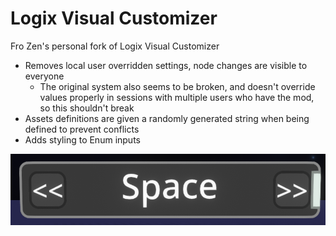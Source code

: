 Logix Visual Customizer
=======================

Fro Zen's personal fork of Logix Visual Customizer

- Removes local user overridden settings, node changes are visible to everyone
    - The original system also seems to be broken, and doesn't override values properly in sessions with multiple users who have the mod, so this shouldn't break 
- Assets definitions are given a randomly generated string when being defined to prevent conflicts
- Adds styling to Enum inputs

![](docs/enum.png)